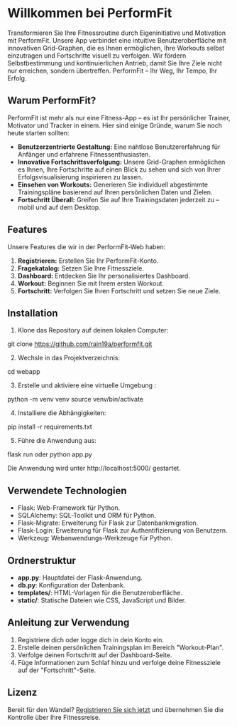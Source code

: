 # Willkommen bei PerformFit

Transformieren Sie Ihre Fitnessroutine durch Eigeninitiative und Motivation mit PerformFit. Unsere App verbindet eine intuitive Benutzeroberfläche mit innovativen Grid-Graphen, die es Ihnen ermöglichen, Ihre Workouts selbst einzutragen und Fortschritte visuell zu verfolgen. Wir fördern Selbstbestimmung und kontinuierlichen Antrieb, damit Sie Ihre Ziele nicht nur erreichen, sondern übertreffen. PerformFit – Ihr Weg, Ihr Tempo, Ihr Erfolg.

## Warum PerformFit?

PerformFit ist mehr als nur eine Fitness-App – es ist Ihr persönlicher Trainer, Motivator und Tracker in einem. Hier sind einige Gründe, warum Sie noch heute starten sollten:

- **Benutzerzentrierte Gestaltung:** Eine nahtlose Benutzererfahrung für Anfänger und erfahrene Fitnessenthusiasten.
- **Innovative Fortschrittsverfolgung:** Unsere Grid-Graphen ermöglichen es Ihnen, Ihre Fortschritte auf einen Blick zu sehen und sich von Ihrer Erfolgsvisualisierung inspirieren zu lassen.
- **Einsehen von Workouts:** Generieren Sie individuell abgestimmte Trainingspläne basierend auf Ihren persönlichen Daten und Zielen.
- **Fortschritt Überall:** Greifen Sie auf Ihre Trainingsdaten jederzeit zu – mobil und auf dem Desktop.

## Features

Unsere Features die wir in der PerformFit-Web haben:

1. **Registrieren:** Erstellen Sie Ihr PerformFit-Konto.
2. **Fragekatalog:** Setzen Sie Ihre Fitnessziele.
3. **Dashboard:** Entdecken Sie Ihr personalisiertes Dashboard.
4. **Workout:** Beginnen Sie mit Ihrem ersten Workout.
5. **Fortschritt:** Verfolgen Sie Ihren Fortschritt und setzen Sie neue Ziele.


## Installation

1. Klone das Repository auf deinen lokalen Computer:

git clone https://github.com/rain19a/performfit.git


2. Wechsle in das Projektverzeichnis:

cd webapp


3. Erstelle und aktiviere eine virtuelle Umgebung :

python -m venv venv
source venv/bin/activate

4. Installiere die Abhängigkeiten:

pip install -r requirements.txt


5. Führe die Anwendung aus:

flask run oder python app.py


Die Anwendung wird unter http://localhost:5000/ gestartet.

## Verwendete Technologien

- Flask: Web-Framework für Python.
- SQLAlchemy: SQL-Toolkit und ORM für Python.
- Flask-Migrate: Erweiterung für Flask zur Datenbankmigration.
- Flask-Login: Erweiterung für Flask zur Authentifizierung von Benutzern.
- Werkzeug: Webanwendungs-Werkzeuge für Python.

## Ordnerstruktur

- **app.py**: Hauptdatei der Flask-Anwendung.
- **db.py**: Konfiguration der Datenbank.
- **templates/**: HTML-Vorlagen für die Benutzeroberfläche.
- **static/**: Statische Dateien wie CSS, JavaScript und Bilder.

## Anleitung zur Verwendung

1. Registriere dich oder logge dich in dein Konto ein.
2. Erstelle deinen persönlichen Trainingsplan im Bereich "Workout-Plan".
3. Verfolge deinen Fortschritt auf der Dashboard-Seite.
4. Füge Informationen zum Schlaf hinzu und verfolge deine Fitnessziele auf der "Fortschritt"-Seite.

## Lizenz



Bereit für den Wandel? [Registrieren Sie sich jetzt](/register) und übernehmen Sie die Kontrolle über Ihre Fitnessreise.

